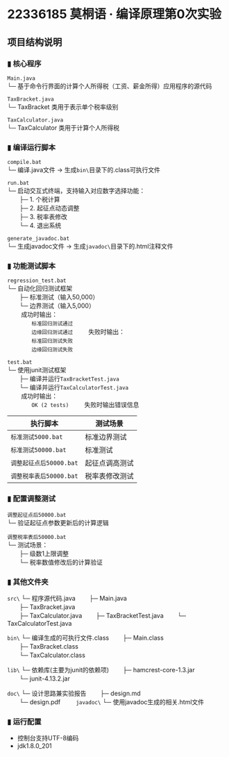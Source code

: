 # 22336185 莫桐语 · 编译原理第0次实验

## 项目结构说明

### ▮ 核心程序
`Main.java`  
└─ 基于命令行界面的计算个人所得税（工资、薪金所得）应用程序的源代码

`TaxBracket.java`  
└─ TaxBracket 类用于表示单个税率级别

`TaxCalculator.java`  
└─ TaxCalculator 类用于计算个人所得税

### ▮ 编译运行脚本
`compile.bat`  
└─ 编译.java文件 → 生成`bin\`目录下的.class可执行文件

`run.bat`  
└─ 启动交互式终端，支持输入对应数字选择功能：  
　　├─ 1. 个税计算  
　　├─ 2. 起征点动态调整  
　　├─ 3. 税率表修改  
　　└─ 4. 退出系统

`generate_javadoc.bat`  
└─ 生成javadoc文件 → 生成`javadoc\`目录下的.html注释文件

### ▮ 功能测试脚本
`regression_test.bat`  
└─ 自动化回归测试框架  
　　├─ 标准测试（输入50,000）  
　　└─ 边界测试（输入5,000）  
　　 成功时输出：  
　　　　`标准回归测试通过`  
　　　　`边缘回归测试通过`
　　 失败时输出：  
　　　　`标准回归测试失败`  
　　　　`边缘回归测试失败`

`test.bat`  
└─ 使用junit测试框架  
　　├─ 编译并运行`TaxBracketTest.java`  
　　└─ 编译并运行`TaxCalculatorTest.java`  
　　 成功时输出：  
　　　　`OK (2 tests)`
　　 失败时输出错误信息

| 执行脚本| 测试场景                       |
| -------------- | ----------------------- |
| `标准测试5000.bat`| 标准边界测试         |
| `标准测试50000.bat` | 标准测试           |
| `调整起征点后50000.bat`| 起征点调高测试  |
| `调整税率表后50000.bat`| 税率表修改测试  |

### ▮ 配置调整测试
`调整起征点后50000.bat`  
└─ 验证起征点参数更新后的计算逻辑

`调整税率表后50000.bat`  
└─ 测试场景：  
　　├─ 级数1上限调整  
　　└─ 税率数值修改后的计算验证

### ▮ 其他文件夹
`src\`
└─ 程序源代码.java
　　├─ Main.java  
　　├─ TaxBracket.java  
　　├─ TaxCalculator.java
　　├─ TaxBracketTest.java
　　└─ TaxCalculatorTest.java

`bin\`
└─ 编译生成的可执行文件.class
　　├─ Main.class  
　　├─ TaxBracket.class  
　　└─ TaxCalculator.class

`lib\`
└─ 依赖库(主要为junit的依赖项)
　　├─ hamcrest-core-1.3.jar    
　　└─ junit-4.13.2.jar

`doc\`
└─ 设计思路兼实验报告
　　├─ design.md    
　　└─ design.pdf
　　
`javadoc\`
└─ 使用javadoc生成的相关.html文件

### ▮ 运行配置

- 控制台支持UTF-8编码
- jdk1.8.0_201